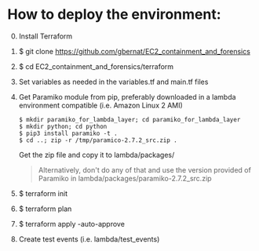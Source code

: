 # How to deploy the environment:

0. Install Terraform
1.  $ git clone https://github.com/gbernat/EC2_containment_and_forensics
2.  $ cd EC2_containment_and_forensics/terraform
3.  Set variables as needed in the variables.tf and main.tf files
4.  Get Paramiko module from pip, preferably downloaded in a lambda environment compatible (i.e. Amazon Linux 2 AMI)<br>
    ```
    $ mkdir paramiko_for_lambda_layer; cd paramiko_for_lambda_layer
    $ mkdir python; cd python
    $ pip3 install paramiko -t .
    $ cd ..; zip -r /tmp/paramico-2.7.2_src.zip .
    ```

    Get the zip file and copy it to lambda/packages/<br>
    >    Alternatively, don't do any of that and use the version provided of Paramiko in lambda/packages/paramiko-2.7.2_src.zip

5.  $ terraform init
6.  $ terraform plan
7.  $ terraform apply -auto-approve

8. Create test events (i.e. lambda/test_events)
